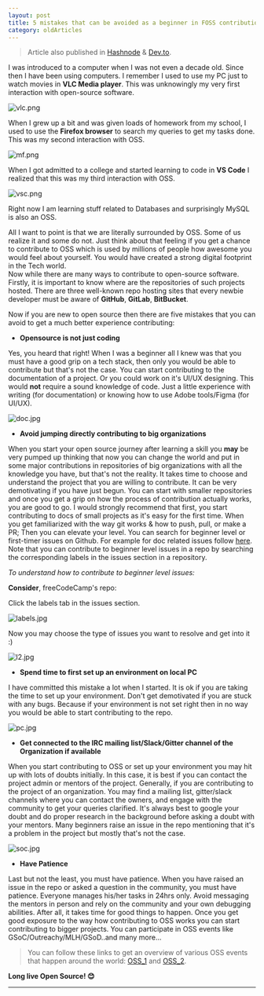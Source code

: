 ```yaml
---
layout: post 
title: 5 mistakes that can be avoided as a beginner in FOSS contribution!
category: oldArticles
---
```


> Article also published in [Hashnode](https://surajv.hashnode.dev/) & [Dev.to](https://dev.to/surajv).

I was introduced to a computer when I was not even a decade old. Since then I have been using computers. I remember I used to use my PC just to watch movies in **VLC Media player**. This was unknowingly my very first interaction with open-source software. <br>

![vlc.png](https://cdn.hashnode.com/res/hashnode/image/upload/v1599470825616/LOcORN_tF.png)

When I grew up a bit and was given loads of homework from my school, I used to use the **Firefox browser** to search my queries to get my tasks done. This was my second interaction with OSS.
<br>

![mf.png](https://cdn.hashnode.com/res/hashnode/image/upload/v1599470862938/6Ssv5fq8g.png)

When I got admitted to a college and started learning to code in **VS Code** I realized that this was my third interaction with OSS.
<br>

![vsc.png](https://cdn.hashnode.com/res/hashnode/image/upload/v1599470901217/Ov87AjMAM.png)

Right now I am learning stuff related to Databases and surprisingly MySQL is also an OSS.

All I want to point is that we are literally surrounded by OSS. Some of us realize it and some do not. Just think about that feeling if you get a chance to contribute to OSS which is used by millions of people how awesome you would feel about yourself. You would have created a strong digital footprint in the Tech world.<br>
Now while there are many ways to contribute to open-source software. Firstly, it is important to know where are the repositories of such projects hosted. There are three well-known repo hosting sites that every newbie developer must be aware of **GitHub**, **GitLab**, **BitBucket**. 

Now if you are new to open source then there are five mistakes that you can avoid to get a much better experience contributing: <br>

* **Opensource is not just coding**<br>

Yes, you heard that right! When I was a beginner all I knew was that you must have a good grip on a tech stack, then only you would be able to contribute but that's not the case. 
You can start contributing to the documentation of a project. Or you could work on it's UI/UX designing. This would **not** require a sound knowledge of code. Just a little experience with writing (for documentation) or knowing how to use Adobe tools/Figma (for UI/UX).

![doc.jpg](https://cdn.hashnode.com/res/hashnode/image/upload/v1599476973136/cUIzUcsxM.jpeg)

* **Avoid jumping directly contributing to big organizations**<br>

When you start your open source journey after learning a skill you **may** be very pumped up thinking that now you can change the world and put in some major contributions in repositories of big organizations with all the knowledge you have, but that's not the reality.
It takes time to choose and understand the project that you are willing to contribute. It can be very demotivating if you have just begun. You can start with smaller repositories and once you get a grip on how the process of contribution actually works, you are good to go. 
I would strongly recommend that first, you start contributing to docs of small projects as it's easy for the first time. When you get familiarized with the way git works & how to push, pull, or make a PR; Then you can elevate your level. 
You can search for beginner level or first-timer issues on Github. For example for doc related issues follow [here](https://github.com/search?p=10&q=need+docs&type=Issues).
Note that you can contribute to beginner level issues in a repo by searching the corresponding labels in the issues section in a repository.

*To understand how to contribute to beginner level issues:* 

**Consider**, freeCodeCamp's repo: 

Click the labels tab in the issues section.

![labels.jpg](https://cdn.hashnode.com/res/hashnode/image/upload/v1599813958305/NqlulzF8L.jpeg)

Now you may choose the type of issues you want to resolve and get into it :) 

![l2.jpg](https://cdn.hashnode.com/res/hashnode/image/upload/v1599814179195/m1LFCqAA8.jpeg)

* **Spend time to first set up an environment on local PC**<br>

I have committed this mistake a lot when I started. It is ok if you are taking the time to set up your environment. 
Don't get demotivated if you are stuck with any bugs. Because if your environment is not set right then in no way you would be able to start contributing to the repo.

![pc.jpg](https://cdn.hashnode.com/res/hashnode/image/upload/v1599476982482/nf94IW4ZB.jpeg)

* **Get connected to the IRC mailing list/Slack/Gitter channel of the Organization if available**<br>

When you start contributing to OSS or set up your environment you may hit up with lots of doubts initially. In this case, it is best if you can contact the project admin or mentors of the project. 
Generally, if you are contributing to the project of an organization. You may find a mailing list, gitter/slack channels where you can contact the owners, and engage with the community to get your queries clarified. It's always best to google your doubt and do proper research in the background before asking a doubt with your mentors.
Many beginners raise an issue in the repo mentioning that it's a problem in the project but mostly that's not the case.

![soc.jpg](https://cdn.hashnode.com/res/hashnode/image/upload/v1599476992094/YEIGqn8fM.jpeg)

* **Have Patience**<br>

Last but not the least, you must have patience.
When you have raised an issue in the repo or asked a question in the community, you must have patience. Everyone manages his/her tasks in 24hrs only. Avoid messaging the mentors in person and rely on the community and your own debugging abilities. 
After all, it takes time for good things to happen.
Once you get good exposure to the way how contributing to OSS works you can start contributing to bigger projects. You can participate in OSS events like GSoC/Outreachy/MLH/GSoD..and many more... 

>You can follow these links to get an overview of various OSS events that happen around the world: [OSS_1](https://github.com/Catalyst-IN/OpenSourceEvents-Frontend) and [OSS_2](https://github.com/tapaswenipathak/Open-Source-Programs).

**Long live Open Source! 😊**

---------------------

